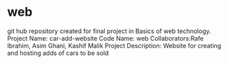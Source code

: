 # web
git hub repository created for final project in Basics of web technology. 
Project Name: car-add-website 
Code Name: web 
Collaborators:Rafe Ibrahim, Asim Ghani, Kashif Malik Project Description: Website for creating and hosting adds of cars to be sold